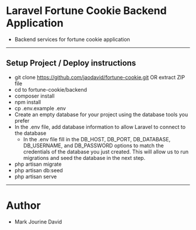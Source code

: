 # Laravel Fortune Cookie Backend Application
- Backend services for fortune cookie application
---------------------------------

## Setup Project / Deploy instructions
- git clone https://github.com/jaodavid/fortune-cookie.git OR extract ZIP file
- cd to fortune-cookie/backend
- composer install
- npm install
- cp .env.example .env
- Create an empty database for your project using the database tools you prefer
- In the .env file, add database information to allow Laravel to connect to the database
    - In the .env file fill in the DB_HOST, DB_PORT, DB_DATABASE, DB_USERNAME, and DB_PASSWORD options to match the credentials of the database     you just created. This will allow us to run migrations and seed the database in the next step.
- php artisan migrate
- php artisan db:seed
- php artisan serve
----------------------------------

# Author
- Mark Jourine David


